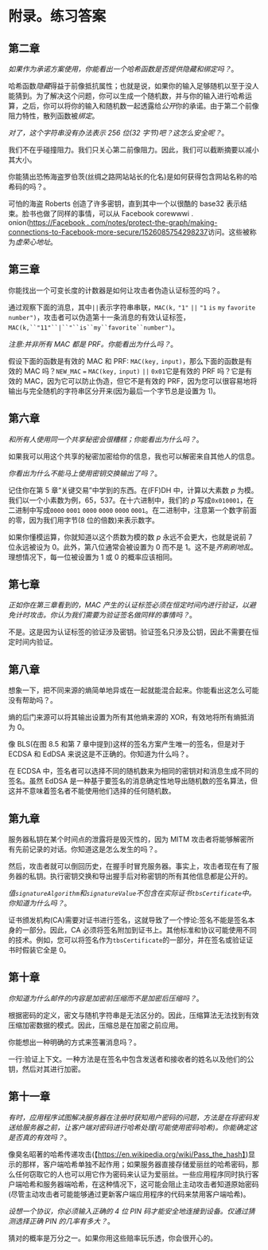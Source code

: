 # 附录。练习答案

## 第二章

*如果作为承诺方案使用，你能看出一个哈希函数是否提供隐藏和绑定吗？*。

哈希函数*隐藏*得益于前像抵抗属性；也就是说，如果你的输入足够随机以至于没人能猜到。为了解决这个问题，你可以生成一个随机数，并与你的输入进行哈希运算，之后，你可以将你的输入和随机数一起透露给*公开*你的承诺。由于第二个前像阻力特性，散列函数被*绑定*。

*对了，这个字符串没有办法表示 256 位(32 字节)吧？这怎么安全呢？*。

我们不在乎碰撞阻力。我们只关心第二前像阻力。因此，我们可以截断摘要以减小其大小。

你能猜出恐怖海盗罗伯茨(丝绸之路网站站长的化名)是如何获得包含网站名称的哈希码的吗？。

可怕的海盗 Roberts 创造了许多密钥，直到其中一个以很酷的 base32 表示结束。脸书也做了同样的事情，可以从 Facebook corewwwi . onion([https://Facebook . com/notes/protect-the-graph/making-connections-to-Facebook-more-secure/1526085754298237](https://facebook.com/notes/protect-the-graph/making-connections-to-facebook-more-secure/1526085754298237)访问。这些被称为*虚荣心地址*。

## 第三章

你能找出一个可变长度的计数器是如何让攻击者伪造认证标签的吗？。

通过观察下面的消息，其中`||`表示字符串串联，`MAC(k,` `"1"` `||` `"1` `is` `my` `favorite` `number")`，攻击者可以伪造第十一条消息的有效认证标签，`MAC(k,``"11"``|``"``is``my``favorite``number")`。

*注意:并非所有 MAC 都是 PRF。你能看出为什么吗？*。

假设下面的函数是有效的 MAC 和 PRF: `MAC(key,` `input)`，那么下面的函数是有效的 MAC 吗？`NEW_MAC` `=` `MAC(key,` `input)` `||` `0x01`它是有效的 PRF 吗？它是有效的 MAC，因为它可以防止伪造，但它不是有效的 PRF，因为您可以很容易地将输出与完全随机的字符串区分开来(因为最后一个字节总是设置为 1)。

## 第六章

*和所有人使用同一个共享秘密会很糟糕；你能看出为什么吗？*。

如果我可以用这个共享的秘密加密给你的信息，我也可以解密来自其他人的信息。

*你看出为什么不能马上使用密钥交换输出了吗？*。

记住你在第 5 章“关键交易”中学到的东西。在(FF)DH 中，计算以大素数 *p* 为模。我们以一个小素数为例，65，537。在十六进制中，我们的 *p* 写成`0x010001`，在二进制中写成`0000` `0001` `0000` `0000` `0000` `0001`。在二进制中，注意第一个数字前面的零，因为我们用字节(8 位的倍数)来表示数字。

如果你懂模运算，你就知道以这个质数为模的数 *p* 永远不会更大，也就是说前 7 位永远被设为 0。此外，第八位通常会被设置为 0 而不是 1。这不是*齐刷刷地乱*。理想情况下，每一位被设置为 1 或 0 的概率应该相同。

## 第七章

*正如你在第三章看到的，MAC 产生的认证标签必须在恒定时间内进行验证，以避免计时攻击。你认为我们需要为验证签名做同样的事情吗？*。

不是。这是因为认证标签的验证涉及密钥。验证签名只涉及公钥，因此不需要在恒定时间内验证。

## 第八章

想象一下，把不同来源的熵简单地异或在一起就能混合起来。你能看出这怎么可能没有帮助吗？。

熵的后门来源可以将其输出设置为所有其他熵来源的 XOR，有效地将所有熵抵消为 0。

像 BLS(在图 8.5 和第 7 章中提到)这样的签名方案产生唯一的签名，但是对于 ECDSA 和 EdDSA 来说这是不正确的。你知道为什么吗？。

在 ECDSA 中，签名者可以选择不同的随机数来为相同的密钥对和消息生成不同的签名。虽然 EdDSA 是一种基于要签名的消息确定性地导出随机数的签名算法，但这并不意味着签名者不能使用他们选择的任何随机数。

## 第九章

服务器私钥在某个时间点的泄露将是毁灭性的，因为 MITM 攻击者将能够解密所有先前记录的对话。你知道这是怎么发生的吗？。

然后，攻击者就可以倒回历史，在握手时冒充服务器。事实上，攻击者现在有了服务器的私钥。执行密钥交换和导出握手后对称密钥的所有其他信息都是公开的。

*值`signatureAlgorithm`和`signatureValue`不包含在实际证书`tbsCertificate`中。你知道为什么吗？*。

证书颁发机构(CA)需要对证书进行签名，这就导致了一个悖论:签名不能是签名本身的一部分。因此，CA 必须将签名附加到证书上。其他标准和协议可能使用不同的技术。例如，您可以将签名作为`tbsCertificate`的一部分，并在签名或验证证书时假装它全是 0。

## 第十章

*你知道为什么邮件的内容是加密前压缩而不是加密后压缩吗？*。

根据密码的定义，密文与随机字符串是无法区分的。因此，压缩算法无法找到有效压缩加密数据的模式。因此，压缩总是在加密之前应用。

你能想出一种明确的方式来签署消息吗？。

一行:验证上下文。一种方法是在签名中包含发送者和接收者的姓名以及他们的公钥，然后对其进行加密。

## 第十一章

*有时，应用程序试图解决服务器在注册时获知用户密码的问题，方法是在将密码发送给服务器之前，让客户端对密码进行哈希处理(可能使用密码哈希)。你能确定这是否真的有效吗？*。

像臭名昭著的哈希传递攻击(【https://en.wikipedia.org/wiki/Pass_the_hash】)显示的那样，客户端哈希单独不起作用；如果服务器直接存储爱丽丝的哈希密码，那么任何窃取它的人也可以用它作为密码来认证为爱丽丝。一些应用程序同时执行客户端哈希和服务器端哈希，在这种情况下，这可能会阻止主动攻击者知道原始密码(尽管主动攻击者可能能够通过更新客户端应用程序的代码来禁用客户端哈希)。

*设想一个协议，你必须输入正确的 4 位 PIN 码才能安全地连接到设备。仅通过猜测选择正确 PIN 的几率有多大？*。

猜对的概率是万分之一。如果你用这些赔率玩乐透，你会很开心的。